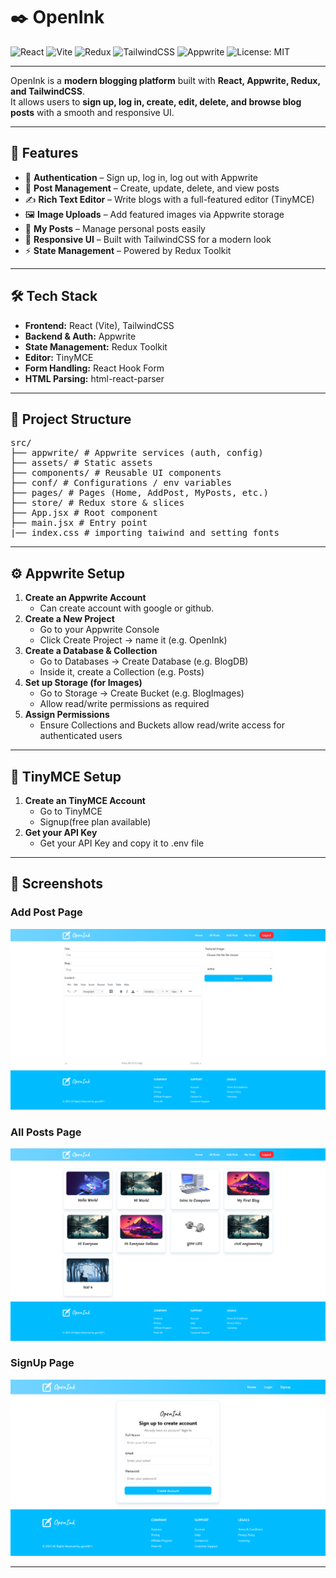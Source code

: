 # ✒️ OpenInk

![React](https://img.shields.io/badge/React-20232A?style=for-the-badge&logo=react&logoColor=61DAFB)
![Vite](https://img.shields.io/badge/Vite-646CFF?style=for-the-badge&logo=vite&logoColor=FFD62E)
![Redux](https://img.shields.io/badge/Redux_Toolkit-764ABC?style=for-the-badge&logo=redux&logoColor=white)
![TailwindCSS](https://img.shields.io/badge/Tailwind_CSS-38B2AC?style=for-the-badge&logo=tailwind-css&logoColor=white)
![Appwrite](https://img.shields.io/badge/Appwrite-F02E65?style=for-the-badge&logo=appwrite&logoColor=white)
![License: MIT](https://img.shields.io/badge/License-MIT-green?style=for-the-badge)

---

OpenInk is a **modern blogging platform** built with **React, Appwrite, Redux, and TailwindCSS**.  
It allows users to **sign up, log in, create, edit, delete, and browse blog posts** with a smooth and responsive UI.

---

## 🚀 Features

- 🔐 **Authentication** – Sign up, log in, log out with Appwrite  
- 📰 **Post Management** – Create, update, delete, and view posts  
- ✍️ **Rich Text Editor** – Write blogs with a full-featured editor (TinyMCE)  
- 🖼 **Image Uploads** – Add featured images via Appwrite storage  
- 👤 **My Posts** – Manage personal posts easily  
- 📱 **Responsive UI** – Built with TailwindCSS for a modern look  
- ⚡ **State Management** – Powered by Redux Toolkit  

---

## 🛠️ Tech Stack

- **Frontend:** React (Vite), TailwindCSS  
- **Backend & Auth:** Appwrite  
- **State Management:** Redux Toolkit  
- **Editor:** TinyMCE  
- **Form Handling:** React Hook Form  
- **HTML Parsing:** html-react-parser  

---

## 📂 Project Structure

<pre>
src/
├── appwrite/ # Appwrite services (auth, config)
├── assets/ # Static assets
├── components/ # Reusable UI components
├── conf/ # Configurations / env variables
├── pages/ # Pages (Home, AddPost, MyPosts, etc.)
├── store/ # Redux store & slices
├── App.jsx # Root component
├── main.jsx # Entry point
|── index.css # importing taiwind and setting fonts
</pre>

---

## ⚙️ Appwrite Setup

1. **Create an Appwrite Account**
    - Can create account with google or github.
2. **Create a New Project**
    - Go to your Appwrite Console
    - Click Create Project → name it (e.g. OpenInk)
3. **Create a Database & Collection**
    - Go to Databases → Create Database (e.g. BlogDB)
    - Inside it, create a Collection (e.g. Posts)
4. **Set up Storage (for Images)**
    - Go to Storage → Create Bucket (e.g. BlogImages)
    - Allow read/write permissions as required
5. **Assign Permissions**
    - Ensure Collections and Buckets allow read/write access for authenticated users

---

## 📝 TinyMCE Setup

1. **Create an TinyMCE Account**
    - Go to TinyMCE
    - Signup(free plan available)
2. **Get your API Key**
    - Get your API Key and copy it to .env file 

---





## 📸 Screenshots

### Add Post Page
![Add Post](./src/assets/screenshot/localhost_5173_add-post.png)

### All Posts Page
![All Posts](./src/assets/screenshot/localhost_5173_add-post%20(1).png)

### SignUp Page
![SignUp](./src/assets/screenshot/localhost_5173_add-post%20(2).png)

---


